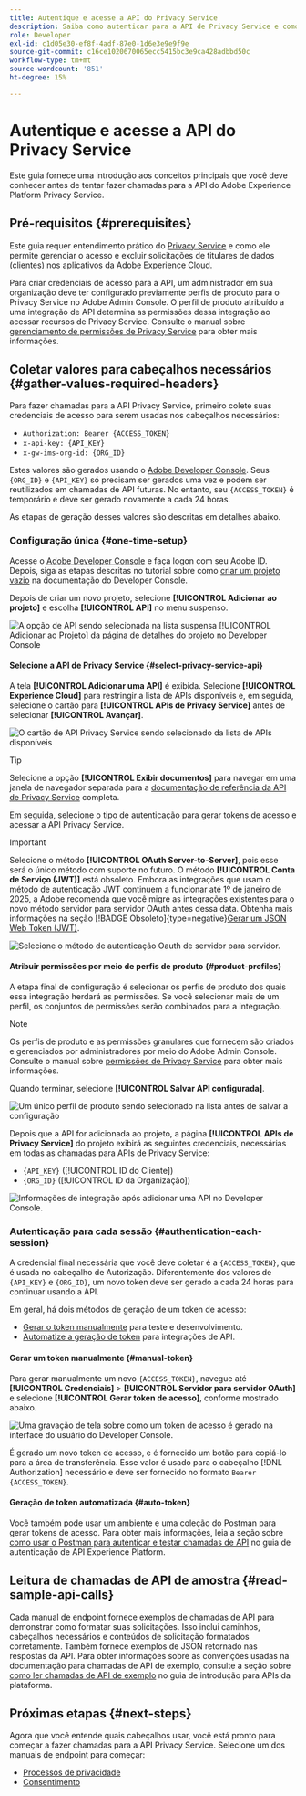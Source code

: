 ```yaml
---
title: Autentique e acesse a API do Privacy Service
description: Saiba como autenticar para a API de Privacy Service e como interpretar chamadas de API de exemplo na documentação.
role: Developer
exl-id: c1d05e30-ef8f-4adf-87e0-1d6e3e9e9f9e
source-git-commit: c16ce1020670065ecc5415bc3e9ca428adbbd50c
workflow-type: tm+mt
source-wordcount: '851'
ht-degree: 15%

---
```


# Autentique e acesse a API do Privacy Service

Este guia fornece uma introdução aos conceitos principais que você deve conhecer antes de tentar fazer chamadas para a API do Adobe Experience Platform Privacy Service.

## Pré-requisitos {#prerequisites}

Este guia requer entendimento prático do [Privacy Service](../home.md) e como ele permite gerenciar o acesso e excluir solicitações de titulares de dados (clientes) nos aplicativos da Adobe Experience Cloud.

Para criar credenciais de acesso para a API, um administrador em sua organização deve ter configurado previamente perfis de produto para o Privacy Service no Adobe Admin Console. O perfil de produto atribuído a uma integração de API determina as permissões dessa integração ao acessar recursos de Privacy Service. Consulte o manual sobre [gerenciamento de permissões de Privacy Service](../permissions.md) para obter mais informações.

## Coletar valores para cabeçalhos necessários {#gather-values-required-headers}

Para fazer chamadas para a API Privacy Service, primeiro colete suas credenciais de acesso para serem usadas nos cabeçalhos necessários:

* `Authorization: Bearer {ACCESS_TOKEN}`
* `x-api-key: {API_KEY}`
* `x-gw-ims-org-id: {ORG_ID}`

Estes valores são gerados usando o [Adobe Developer Console](https://developer.adobe.com/console). Seus `{ORG_ID}` e `{API_KEY}` só precisam ser gerados uma vez e podem ser reutilizados em chamadas de API futuras. No entanto, seu `{ACCESS_TOKEN}` é temporário e deve ser gerado novamente a cada 24 horas.

As etapas de geração desses valores são descritas em detalhes abaixo.

### Configuração única {#one-time-setup}

Acesse o [Adobe Developer Console](https://developer.adobe.com/console) e faça logon com seu Adobe ID. Depois, siga as etapas descritas no tutorial sobre como [criar um projeto vazio](https://developer.adobe.com/developer-console/docs/guides/projects/projects-empty/) na documentação do Developer Console.

Depois de criar um novo projeto, selecione **[!UICONTROL Adicionar ao projeto]** e escolha **[!UICONTROL API]** no menu suspenso.

![A opção de API sendo selecionada na lista suspensa [!UICONTROL Adicionar ao Projeto] da página de detalhes do projeto no Developer Console](../images/api/getting-started/add-api-button.png)

#### Selecione a API de Privacy Service {#select-privacy-service-api}

A tela **[!UICONTROL Adicionar uma API]** é exibida. Selecione **[!UICONTROL Experience Cloud]** para restringir a lista de APIs disponíveis e, em seguida, selecione o cartão para **[!UICONTROL APIs de Privacy Service]** antes de selecionar **[!UICONTROL Avançar]**.

![O cartão de API Privacy Service sendo selecionado da lista de APIs disponíveis](../images/api/getting-started/add-privacy-service-api.png)

>[!TIP]
>
>Selecione a opção **[!UICONTROL Exibir documentos]** para navegar em uma janela de navegador separada para a [documentação de referência da API de Privacy Service](https://developer.adobe.com/experience-platform-apis/references/privacy-service/) completa.

Em seguida, selecione o tipo de autenticação para gerar tokens de acesso e acessar a API Privacy Service.

>[!IMPORTANT]
>
>Selecione o método **[!UICONTROL OAuth Server-to-Server]**, pois esse será o único método com suporte no futuro. O método **[!UICONTROL Conta de Serviço (JWT)]** está obsoleto. Embora as integrações que usam o método de autenticação JWT continuem a funcionar até 1º de janeiro de 2025, a Adobe recomenda que você migre as integrações existentes para o novo método servidor para servidor OAuth antes dessa data. Obtenha mais informações na seção [!BADGE Obsoleto]{type=negative}[Gerar um JSON Web Token (JWT)](/help/landing/api-authentication.md#jwt).

![Selecione o método de autenticação Oauth de servidor para servidor.](/help/privacy-service/images/api/getting-started/select-oauth-authentication.png)

#### Atribuir permissões por meio de perfis de produto {#product-profiles}

A etapa final de configuração é selecionar os perfis de produto dos quais essa integração herdará as permissões. Se você selecionar mais de um perfil, os conjuntos de permissões serão combinados para a integração.

>[!NOTE]
>
Os perfis de produto e as permissões granulares que fornecem são criados e gerenciados por administradores por meio do Adobe Admin Console. Consulte o manual sobre [permissões de Privacy Service](../permissions.md) para obter mais informações.

Quando terminar, selecione **[!UICONTROL Salvar API configurada]**.

![Um único perfil de produto sendo selecionado na lista antes de salvar a configuração](../images/api/getting-started/select-product-profiles.png)

Depois que a API for adicionada ao projeto, a página **[!UICONTROL APIs de Privacy Service]** do projeto exibirá as seguintes credenciais, necessárias em todas as chamadas para APIs de Privacy Service:

* `{API_KEY}` ([!UICONTROL ID do Cliente])
* `{ORG_ID}` ([!UICONTROL ID da Organização])

![Informações de integração após adicionar uma API no Developer Console.](/help/privacy-service/images/api/getting-started/api-integration-information.png)

### Autenticação para cada sessão {#authentication-each-session}

A credencial final necessária que você deve coletar é a `{ACCESS_TOKEN}`, que é usada no cabeçalho de Autorização. Diferentemente dos valores de `{API_KEY}` e `{ORG_ID}`, um novo token deve ser gerado a cada 24 horas para continuar usando a API.

Em geral, há dois métodos de geração de um token de acesso:

* [Gerar o token manualmente](#manual-token) para teste e desenvolvimento.
* [Automatize a geração de token](#auto-token) para integrações de API.

#### Gerar um token manualmente {#manual-token}

Para gerar manualmente um novo `{ACCESS_TOKEN}`, navegue até **[!UICONTROL Credenciais]** > **[!UICONTROL Servidor para servidor OAuth]** e selecione **[!UICONTROL Gerar token de acesso]**, conforme mostrado abaixo.

![Uma gravação de tela sobre como um token de acesso é gerado na interface do usuário do Developer Console.](/help/privacy-service/images/api/getting-started/generate-access-token.gif)

É gerado um novo token de acesso, e é fornecido um botão para copiá-lo para a área de transferência. Esse valor é usado para o cabeçalho [!DNL Authorization] necessário e deve ser fornecido no formato `Bearer {ACCESS_TOKEN}`.

#### Geração de token automatizada {#auto-token}

Você também pode usar um ambiente e uma coleção do Postman para gerar tokens de acesso. Para obter mais informações, leia a seção sobre [como usar o Postman para autenticar e testar chamadas de API](/help/landing/api-authentication.md#use-postman) no guia de autenticação de API Experience Platform.

## Leitura de chamadas de API de amostra {#read-sample-api-calls}

Cada manual de endpoint fornece exemplos de chamadas de API para demonstrar como formatar suas solicitações. Isso inclui caminhos, cabeçalhos necessários e conteúdos de solicitação formatados corretamente. Também fornece exemplos de JSON retornado nas respostas da API. Para obter informações sobre as convenções usadas na documentação para chamadas de API de exemplo, consulte a seção sobre [como ler chamadas de API de exemplo](../../landing/api-guide.md#sample-api) no guia de introdução para APIs da plataforma.

## Próximas etapas {#next-steps}

Agora que você entende quais cabeçalhos usar, você está pronto para começar a fazer chamadas para a API Privacy Service. Selecione um dos manuais de endpoint para começar:

* [Processos de privacidade](./privacy-jobs.md)
* [Consentimento](./consent.md)
